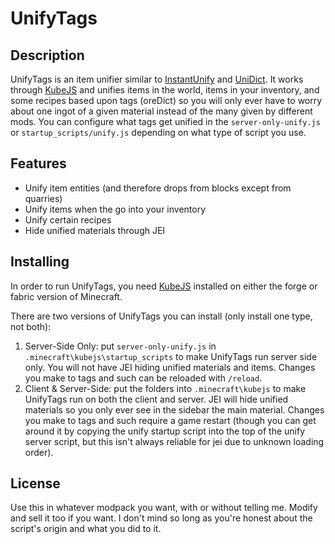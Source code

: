 # UnifyTags

## Description

UnifyTags is an item unifier similar to [InstantUnify](https://www.curseforge.com/minecraft/mc-mods/instantunify) and [UniDict](https://www.curseforge.com/minecraft/mc-mods/unidict). It works through [KubeJS](https://www.curseforge.com/minecraft/mc-mods/kubejs) and unifies items in the world, items in your inventory, and some recipes based upon tags (oreDict) so you will only ever have to worry about one ingot of a given material instead of the many given by different mods. You can configure what tags get unified in the `server-only-unify.js` or `startup_scripts/unify.js` depending on what type of script you use.

## Features

- Unify item entities (and therefore drops from blocks except from quarries)
- Unify items when the go into your inventory
- Unify certain recipes
- Hide unified materials through JEI

## Installing

In order to run UnifyTags, you need [KubeJS](https://www.curseforge.com/minecraft/mc-mods/kubejs) installed on either the forge or fabric version of Minecraft.

There are two versions of UnifyTags you can install (only install one type, not both):

1. Server-Side Only: put `server-only-unify.js` in `.minecraft\kubejs\startup_scripts` to make UnifyTags run server side only. You will not have JEI hiding unified materials and items. Changes you make to tags and such can be reloaded with `/reload`.
2. Client & Server-Side: put the folders into `.minecraft\kubejs` to make UnifyTags run on both the client and server. JEI will hide unified materials so you only ever see in the sidebar the main material. Changes you make to tags and such require a game restart (though you can get around it by copying the unify startup script into the top of the unify server script, but this isn't always reliable for jei due to unknown loading order).

## License

Use this in whatever modpack you want, with or without telling me. Modify and sell it too if you want. I don't mind so long as you're honest about the script's origin and what you did to it.